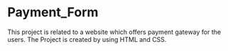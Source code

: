 # Payment_Form
This project is related to a website which offers payment gateway for the users.
The Project is created by using HTML and CSS.
